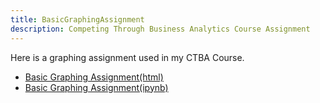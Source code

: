 ```yaml
---
title: BasicGraphingAssignment
description: Competing Through Business Analytics Course Assignment
---
```


Here is a graphing assignment used in my CTBA Course.
- [Basic Graphing Assignment(html)](BasicGraphingAssignment.html)
- [Basic Graphing Assignment(ipynb)](BasicGraphingAssignment.ipynb)
